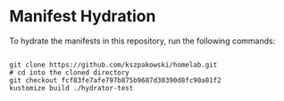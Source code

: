 
# Manifest Hydration

To hydrate the manifests in this repository, run the following commands:

```shell

git clone https://github.com/kszpakowski/homelab.git
# cd into the cloned directory
git checkout fcf83fe7afe797b875b9687d30390d8fc90a81f2
kustomize build ./hydrator-test
```